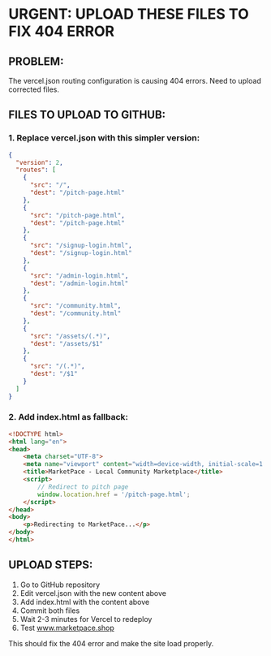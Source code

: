 # URGENT: UPLOAD THESE FILES TO FIX 404 ERROR

## PROBLEM:
The vercel.json routing configuration is causing 404 errors. Need to upload corrected files.

## FILES TO UPLOAD TO GITHUB:

### 1. Replace vercel.json with this simpler version:
```json
{
  "version": 2,
  "routes": [
    {
      "src": "/",
      "dest": "/pitch-page.html"
    },
    {
      "src": "/pitch-page.html",
      "dest": "/pitch-page.html"
    },
    {
      "src": "/signup-login.html",
      "dest": "/signup-login.html"
    },
    {
      "src": "/admin-login.html", 
      "dest": "/admin-login.html"
    },
    {
      "src": "/community.html",
      "dest": "/community.html"
    },
    {
      "src": "/assets/(.*)",
      "dest": "/assets/$1"
    },
    {
      "src": "/(.*)",
      "dest": "/$1"
    }
  ]
}
```

### 2. Add index.html as fallback:
```html
<!DOCTYPE html>
<html lang="en">
<head>
    <meta charset="UTF-8">
    <meta name="viewport" content="width=device-width, initial-scale=1.0">
    <title>MarketPace - Local Community Marketplace</title>
    <script>
        // Redirect to pitch page
        window.location.href = '/pitch-page.html';
    </script>
</head>
<body>
    <p>Redirecting to MarketPace...</p>
</body>
</html>
```

## UPLOAD STEPS:
1. Go to GitHub repository
2. Edit vercel.json with the new content above
3. Add index.html with the content above
4. Commit both files
5. Wait 2-3 minutes for Vercel to redeploy
6. Test www.marketpace.shop

This should fix the 404 error and make the site load properly.